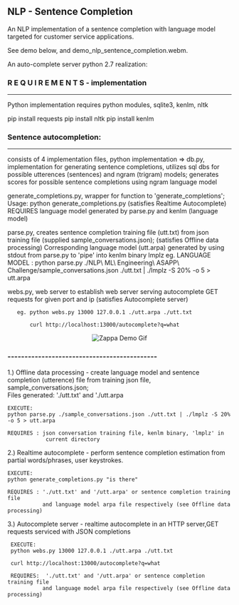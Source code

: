 ## NLP - Sentence Completion 

An NLP implementation of a sentence completion with language model targeted for
customer service applications.

See demo below, and demo_nlp_sentence_completion.webm.

An auto-complete server python 2.7 realization:

### R E Q U I R E M E N T S - implementation
-------------------------------------------------------
Python implementation requires python modules,
sqlite3, kenlm, nltk

pip install requests
pip install nltk
pip install kenlm

### Sentence autocompletion:
-------------------------
consists of 4 implementation files, python implementation =>
db.py, implementation for generating sentence completions, utilizes sql dbs for
       possible utterences (sentences) and ngram (trigram) models;  generates
       scores for possible sentence completions using ngram language model

generate_completions.py, wrapper for function to 'generate_completions';
                         Usage: python generate_completions.py <key entry>
                         (satisfies Realtime Autocomplete)
                         REQUIRES language model generated by parse.py and
                         kenlm (language model)

parse.py,  creates sentence completion training file (utt.txt) from json
           training file (supplied sample_conversations.json);
	   (satisfies  Offline data processing)
           Corresponding language model (utt.arpa) generated by using 
           stdout from parse.py to 'pipe' into kenlm binary lmplz eg.
           LANGUAGE MODEL : python parse.py ./NLP\ ML\ Engineering\ ASAPP\ Challenge/sample_conversations.json ./utt.txt | ./lmplz -S 20% -o 5 > utt.arpa

webs.py,   web server to establish web server serving autocomplete GET requests
           for given port and ip (satisfies Autocomplete server) 

	   eg. python webs.py 13000 127.0.0.1 ./utt.arpa ./utt.txt
 
           curl http://localhost:13000/autocomplete?q=what


<p align="center">
  <img src="https://github.com/neils2019/nlp-sentence-completion/blob/master/sentenceCompletion_demo.gif" alt="Zappa Demo Gif"/>
</p>


### --------------------------------------------

1.) Offline data processing - create language model and sentence completion
                              (utterence) file from training json file,
                              sample_conversations.json;  
                              Files generated: './utt.txt' and './utt.arpa

    EXECUTE:
    python parse.py ./sample_conversations.json ./utt.txt | ./lmplz -S 20% -o 5 > utt.arpa

    REQUIRES : json conversation training file, kenlm binary, 'lmplz' in 
                current directory

2.) Realtime autocomplete -  perform sentence completion estimation from partial
                             words/phrases, user keystrokes.

    EXECUTE:
    python generate_completions.py "is there"

    REQUIRES : './utt.txt' and '/utt.arpa' or sentence completion training file
               and language model arpa file respectively (see Offline data processing)

3.) Autocomplete server   - realtime autocomplete in an HTTP server,GET requests
                           serviced with JSON completions

     EXECUTE:
     python webs.py 13000 127.0.0.1 ./utt.arpa ./utt.txt

     curl http://localhost:13000/autocomplete?q=what

     REQUIRES:  './utt.txt' and '/utt.arpa' or sentence completion training file
               and language model arpa file respectively (see Offline data processing)
	       